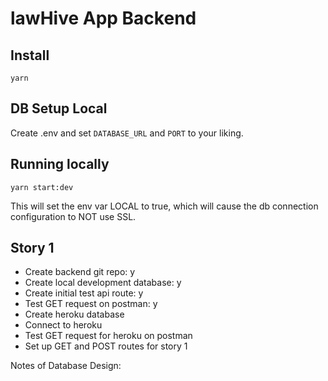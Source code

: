# lawHive App Backend 

## Install

`yarn`

## DB Setup Local

Create .env and set `DATABASE_URL` and `PORT` to your liking.

## Running locally

`yarn start:dev`

This will set the env var LOCAL to true, which will cause the db connection configuration to NOT use SSL.

## Story 1 

- Create backend git repo: y
- Create local development database: y
- Create initial test api route: y 
- Test GET request on postman: y 
- Create heroku database 
- Connect to heroku 
- Test GET request for heroku on postman 
- Set up GET and POST routes for story 1 

Notes of Database Design: 


